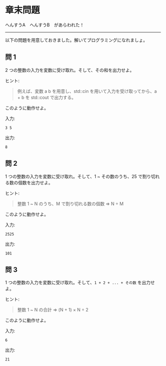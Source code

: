 # 章末問題

へんすうA　へんすうB　があらわれた！

---

以下の問題を用意しておきました。解いてプログラミングになれましょ。


## 問 1

2 つの整数の入力を変数に受け取れ。そして、その和を出力せよ。

ヒント:
> 例えば、変数 a b を用意し、std::cin を用いて入力を受け取ってから、a + b を std::cout で出力する。

このように動作せよ。

入力:
```
3 5
```

出力:
```
8
```

## 問 2

1 つの整数の入力を変数に受け取れ。そして、1 ~ その数のうち、25 で割り切れる数の個数を出力せよ。

ヒント:
> 整数 1 ~ N のうち、M で割り切れる数の個数
> ⇒ N ÷ M

このように動作せよ。

入力:
```
2525
```

出力:
```
101
```


## 問 3

1 つの整数の入力を変数に受け取れ。そして、`1 + 2 + ... + その数` を出力せよ。

ヒント:
> 整数 1 ~ N の合計
> ⇒ (N + 1) × N ÷ 2

このように動作せよ。

入力:
```
6
```

出力:
```
21
```